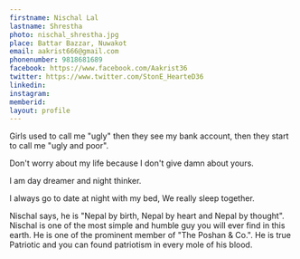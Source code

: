 ```yaml
---
firstname: Nischal Lal
lastname: Shrestha
photo: nischal_shrestha.jpg
place: Battar Bazzar, Nuwakot
email: aakrist666@gmail.com
phonenumber: 9818681689
facebook: https://www.facebook.com/Aakrist36
twitter: https://www.twitter.com/StonE_HearteD36
linkedin:
instagram:
memberid:
layout: profile
---
```

Girls used to call me "ugly" then they see my bank account, then they start to call me "ugly and poor".
 
Don't worry about my life because I don't give damn about yours.

I am day dreamer and night thinker.

I always go to date at night with my bed, We really sleep together. 

Nischal says, he is "Nepal by birth, Nepal by heart and Nepal by thought".
Nischal is one of the most simple and humble guy you will ever find in this earth.
He is one of the prominent member of "The Poshan & Co.". 
He is true Patriotic and you can found patriotism in every mole of his blood.